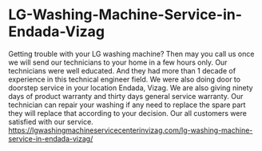 # LG-Washing-Machine-Service-in-Endada-Vizag
 Getting trouble with your LG washing machine? Then may you call us once we will send our technicians to your home in a few hours only. Our technicians were well educated. And they had more than 1 decade of experience in this technical engineer field. We were also doing door to doorstep service in your location Endada, Vizag. We are also giving ninety days of product warranty and thirty days general service warranty. Our technician can repair your washing if any need to replace the spare part they will replace that according to your decision. Our all customers were satisfied with our service.  https://lgwashingmachineservicecenterinvizag.com/lg-washing-machine-service-in-endada-vizag/

